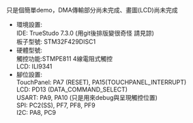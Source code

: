 只是個簡單demo，DMA傳輸部分尚未完成、畫圖(LCD)尚未完成  

- 環境設置:  
    IDE: TrueStudo 7.3.0 (用git後排版變很奇怪 請見諒)  
    板子型號: STM32F429DISC1 
- 硬體型號:  
    觸控功能:STMPE811 4線電阻式觸控  
    LCD: ILI9341 
- 腳位設置:  
    TouchPanel: PA7 (RESET), PA15(TOUCHPANEL_INTERRUPT)  
    LCD: PD13 (DATA_COMMAND_SELECT)  
    USART: PA9, PA10 (只是用來debug與呈現觸控位置)  
    SPI: PC2(SS), PF7, PF8, PF9  
    I2C: PA8, PC9  
